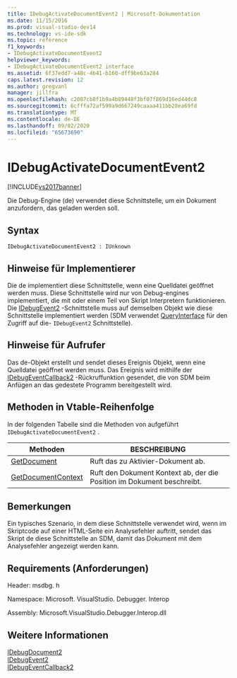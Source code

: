 ```yaml
---
title: IDebugActivateDocumentEvent2 | Microsoft-Dokumentation
ms.date: 11/15/2016
ms.prod: visual-studio-dev14
ms.technology: vs-ide-sdk
ms.topic: reference
f1_keywords:
- IDebugActivateDocumentEvent2
helpviewer_keywords:
- IDebugActivateDocumentEvent2 interface
ms.assetid: 6f37edd7-a48c-4b41-b160-dff9be63a284
caps.latest.revision: 12
ms.author: gregvanl
manager: jillfra
ms.openlocfilehash: c2087cb8f1b9a4b89448f3bf07f869d16ed44dc8
ms.sourcegitcommit: 6cfffa72af599a9d667249caaaa411bb28ea69fd
ms.translationtype: MT
ms.contentlocale: de-DE
ms.lasthandoff: 09/02/2020
ms.locfileid: "65673690"
---
```

# <a name="idebugactivatedocumentevent2"></a>IDebugActivateDocumentEvent2
[!INCLUDE[vs2017banner](../../../includes/vs2017banner.md)]

Die Debug-Engine (de) verwendet diese Schnittstelle, um ein Dokument anzufordern, das geladen werden soll.  
  
## <a name="syntax"></a>Syntax  
  
```  
IDebugActivateDocumentEvent2 : IUnknown  
```  
  
## <a name="notes-for-implementers"></a>Hinweise für Implementierer  
 Die de implementiert diese Schnittstelle, wenn eine Quelldatei geöffnet werden muss. Diese Schnittstelle wird nur von Debug-engines implementiert, die mit oder einem Teil von Skript Interpretern funktionieren. Die [IDebugEvent2](../../../extensibility/debugger/reference/idebugevent2.md) -Schnittstelle muss auf demselben Objekt wie diese Schnittstelle implementiert werden (SDM verwendet [QueryInterface](https://msdn.microsoft.com/library/62fce95e-aafa-4187-b50b-e6611b74c3b3) für den Zugriff auf die- `IDebugEvent2` Schnittstelle).  
  
## <a name="notes-for-callers"></a>Hinweise für Aufrufer  
 Das de-Objekt erstellt und sendet dieses Ereignis Objekt, wenn eine Quelldatei geöffnet werden muss. Das Ereignis wird mithilfe der [IDebugEventCallback2](../../../extensibility/debugger/reference/idebugeventcallback2.md) -Rückruffunktion gesendet, die von SDM beim Anfügen an das gedestete Programm bereitgestellt wird.  
  
## <a name="methods-in-vtable-order"></a>Methoden in Vtable-Reihenfolge  
 In der folgenden Tabelle sind die Methoden von aufgeführt `IDebugActivateDocumentEvent2` .  
  
|Methoden|BESCHREIBUNG|  
|-------------|-----------------|  
|[GetDocument](../../../extensibility/debugger/reference/idebugactivatedocumentevent2-getdocument.md)|Ruft das zu Aktivier-Dokument ab.|  
|[GetDocumentContext](../../../extensibility/debugger/reference/idebugactivatedocumentevent2-getdocumentcontext.md)|Ruft den Dokument Kontext ab, der die Position im Dokument beschreibt.|  
  
## <a name="remarks"></a>Bemerkungen  
 Ein typisches Szenario, in dem diese Schnittstelle verwendet wird, wenn im Skriptcode auf einer HTML-Seite ein Analysefehler auftritt, sendet das Skript de diese Schnittstelle an SDM, damit das Dokument mit dem Analysefehler angezeigt werden kann.  
  
## <a name="requirements"></a>Requirements (Anforderungen)  
 Header: msdbg. h  
  
 Namespace: Microsoft. VisualStudio. Debugger. Interop  
  
 Assembly: Microsoft.VisualStudio.Debugger.Interop.dll  
  
## <a name="see-also"></a>Weitere Informationen  
 [IDebugDocument2](../../../extensibility/debugger/reference/idebugdocument2.md)   
 [IDebugEvent2](../../../extensibility/debugger/reference/idebugevent2.md)   
 [IDebugEventCallback2](../../../extensibility/debugger/reference/idebugeventcallback2.md)
